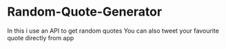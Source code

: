 # Random-Quote-Generator
In this i use an API to get random quotes 
You can also tweet your favourite quote directly from app
